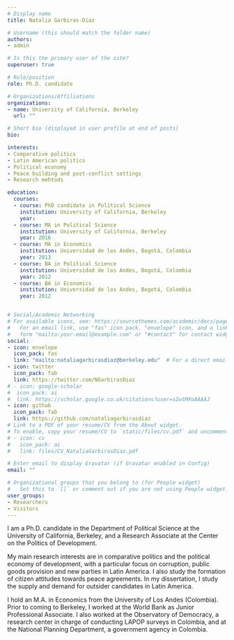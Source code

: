 ```yaml
---
# Display name
title: Natalia Garbiras-Díaz

# Username (this should match the folder name)
authors:
- admin

# Is this the primary user of the site?
superuser: true

# Role/position
role: Ph.D. candidate

# Organizations/Affiliations
organizations:
- name: University of California, Berkeley
  url: ""

# Short bio (displayed in user profile at end of posts)
bio: 

interests:
- Comparative politics
- Latin American politics
- Political economy
- Peace building and post-conflict settings
- Research mehtods

education:
  courses:
  - course: PhD candidate in Political Science
    institution: University of California, Berkeley
    year:
  - course: MA in Political Science
    institution: University of California, Berkeley
    year: 2016
  - course: MA in Economics
    institution: Universidad de los Andes, Bogotá, Colombia
    year: 2013
  - course: BA in Political Science
    institution: Universidad de los Andes, Bogotá, Colombia
    year: 2012
  - course: BA in Economics
    institution: Universidad de los Andes, Bogotá, Colombia
    year: 2012


# Social/Academic Networking
# For available icons, see: https://sourcethemes.com/academic/docs/page-builder/#icons
#   For an email link, use "fas" icon pack, "envelope" icon, and a link in the
#   form "mailto:your-email@example.com" or "#contact" for contact widget.
social:
- icon: envelope
  icon_pack: fas
  link: "mailto:nataliagarbirasdiaz@berkeley.edu"  # For a direct email link, use "mailto:test@example.org".
- icon: twitter
  icon_pack: fab
  link: https://twitter.com/NGarbirasDiaz
# - icon: google-scholar
#  icon_pack: ai
#  link: https://scholar.google.co.uk/citations?user=sIwtMXoAAAAJ
- icon: github
  icon_pack: fab
  link: https://github.com/nataliagarbirasdiaz
# Link to a PDF of your resume/CV from the About widget.
# To enable, copy your resume/CV to `static/files/cv.pdf` and uncomment the lines below.
# - icon: cv
#   icon_pack: ai
#   link: files/CV_NataliaGarbirasDiaz.pdf

# Enter email to display Gravatar (if Gravatar enabled in Config)
email: ""

# Organizational groups that you belong to (for People widget)
#   Set this to `[]` or comment out if you are not using People widget.
user_groups:
- Researchers
- Visitors
---
```


I am a Ph.D. candidate in the Department of Political Science at the University of California, Berkeley, and a Research Associate at the Center on the Politics of Development.

My main research interests are in comparative politics and the political economy of development, with a particular focus on corruption, public goods provision and new parties in Latin America. I also study the formation of citizen attitudes towards peace agreements. In my dissertation, I study the supply and demand for outsider candidates in Latin America.

I hold an M.A. in Economics from the University of Los Andes (Colombia). Prior to coming to Berkeley, I worked at the World Bank as Junior Professional Associate. I also worked at the Observatory of Democracy, a research center in charge of conducting LAPOP surveys in Colombia, and at the National Planning Department, a government agency in Colombia.   
